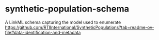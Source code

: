 # synthetic-population-schema

A LinkML schema capturing the model used to enumerate 
https://github.com/RTIInternational/SyntheticPopulations?tab=readme-ov-file#data-identification-and-metadata
